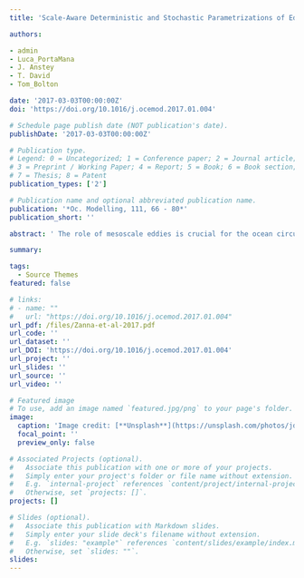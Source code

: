 ```yaml
---
title: 'Scale-Aware Deterministic and Stochastic Parametrizations of Eddy-Mean Flow Interaction'

authors:

- admin
- Luca_PortaMana
- J. Anstey
- T. David
- Tom_Bolton

date: '2017-03-03T00:00:00Z'
doi: 'https://doi.org/10.1016/j.ocemod.2017.01.004'

# Schedule page publish date (NOT publication's date).
publishDate: '2017-03-03T00:00:00Z'

# Publication type.
# Legend: 0 = Uncategorized; 1 = Conference paper; 2 = Journal article;
# 3 = Preprint / Working Paper; 4 = Report; 5 = Book; 6 = Book section;
# 7 = Thesis; 8 = Patent
publication_types: ['2']

# Publication name and optional abbreviated publication name.
publication: '*Oc. Modelling, 111, 66 - 80*'
publication_short: ''

abstract: ' The role of mesoscale eddies is crucial for the ocean circulation and its energy budget. The sub-grid scale eddy variability needs to be parametrized in ocean models, even at so-called eddy permitting resolutions. Porta Mana and Zanna (2014) propose an eddy parametrization based on a non-Newtonian stress which depends on the partially resolved scales and their variability. In the present study, we test two versions of the parametrization, one deterministic and one stochastic, at coarse and eddy-permitting resolutions in a double gyre quasi-geostrophic model. The parametrization leads to drastic improvements in the mean state and variability of the ocean state, namely in the jet rectification and the kinetic-energy spectra as a function of wavenumber and frequency for eddy permitting models. The parametrization also appears to have a stabilizing effect on the model, especially the stochastic version. The parametrization possesses attractive features for implementation in global models: very little computational cost, it is flow aware and uses the properties of the underlying flow. The deterministic coefficient is scale-aware, while the stochastic parameter is scale- and flow-aware with dependence on resolution, stratification and wind forcing.'

summary: 

tags:
  - Source Themes
featured: false

# links:
# - name: ""
#   url: "https://doi.org/10.1016/j.ocemod.2017.01.004"
url_pdf: /files/Zanna-et-al-2017.pdf
url_code: ''
url_dataset: ''
url_DOI: 'https://doi.org/10.1016/j.ocemod.2017.01.004'
url_project: ''
url_slides: ''
url_source: ''
url_video: ''

# Featured image
# To use, add an image named `featured.jpg/png` to your page's folder.
image:
  caption: 'Image credit: [**Unsplash**](https://unsplash.com/photos/jdD8gXaTZsc)'
  focal_point: ''
  preview_only: false

# Associated Projects (optional).
#   Associate this publication with one or more of your projects.
#   Simply enter your project's folder or file name without extension.
#   E.g. `internal-project` references `content/project/internal-project/index.md`.
#   Otherwise, set `projects: []`.
projects: []

# Slides (optional).
#   Associate this publication with Markdown slides.
#   Simply enter your slide deck's filename without extension.
#   E.g. `slides: "example"` references `content/slides/example/index.md`.
#   Otherwise, set `slides: ""`.
slides:
---
```



